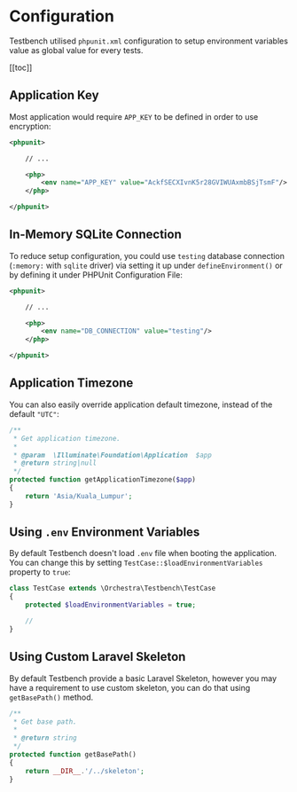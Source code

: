 # Configuration

Testbench utilised `phpunit.xml` configuration to setup environment variables value as global value for every tests.

[[toc]]

## Application Key

Most application would require `APP_KEY` to be defined in order to use encryption:

```xml
<phpunit>

    // ...

    <php>
        <env name="APP_KEY" value="AckfSECXIvnK5r28GVIWUAxmbBSjTsmF"/>
    </php>

</phpunit>
```

## In-Memory SQLite Connection

To reduce setup configuration, you could use `testing` database connection (`:memory:` with `sqlite` driver) via setting it up under `defineEnvironment()` or by defining it under PHPUnit Configuration File:

```xml
<phpunit>

    // ...

    <php>
        <env name="DB_CONNECTION" value="testing"/>
    </php>

</phpunit>
```

## Application Timezone

You can also easily override application default timezone, instead of the default `"UTC"`:

```php
/**
 * Get application timezone.
 *
 * @param  \Illuminate\Foundation\Application  $app
 * @return string|null
 */
protected function getApplicationTimezone($app)
{
    return 'Asia/Kuala_Lumpur';
}
```

## Using `.env` Environment Variables

By default Testbench doesn't load `.env` file when booting the application. You can change this by setting `TestCase::$loadEnvironmentVariables` property to `true`:

```php
class TestCase extends \Orchestra\Testbench\TestCase
{
    protected $loadEnvironmentVariables = true;

    // 
}  
```

## Using Custom Laravel Skeleton

By default Testbench provide a basic Laravel Skeleton, however you may have a requirement to use custom skeleton, you can do that using `getBasePath()` method.

```php
/**
 * Get base path.
 *
 * @return string
 */
protected function getBasePath()
{
    return __DIR__.'/../skeleton';
}
```
